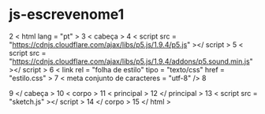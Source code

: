 # js-escrevenome1
<!DOCTYPE html>
2
< html  lang = "pt" >
3
  < cabeça >
4
    < script  src = "https://cdnjs.cloudflare.com/ajax/libs/p5.js/1.9.4/p5.js" ></ script >
5
    < script  src = "https://cdnjs.cloudflare.com/ajax/libs/p5.js/1.9.4/addons/p5.sound.min.js" ></ script >
6
    < link  rel = "folha de estilo"  tipo = "texto/css"  href = "estilo.css" >
7
    < meta  conjunto de caracteres = "utf-8"  />
8

9
  </ cabeça >
10
  < corpo >
11
    < principal >
12
    </ principal >
13
    < script  src = "sketch.js" ></ script >
14
  </ corpo >
15
</ html >
